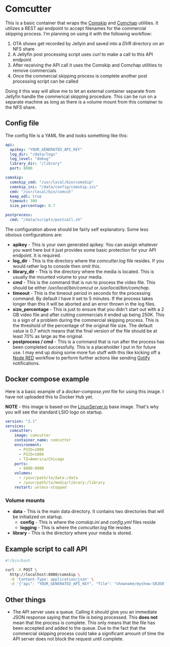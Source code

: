 # Comcutter
This is a basic container that wraps the [Comskip](https://github.com/erikkaashoek/Comskip) and [Comchap](https://github.com/BrettSheleski/comchap) utilities.  It utilizes a REST api endpoint to accept filenames for the commercial skipping process.  I'm planning on using it with the following workflow:

1. OTA shows get recorded by Jellyin and saved into a *DVR* directory on an NFS share
2. A Jellyfin post processing script uses *curl* to make a call to this API endpoint
3. After receiving the API call it uses the Comskip and Comchap utilities to remove commercials
4. Once the commercial skipping process is complete another post processing script can be called

Doing it this way will allow me to let an external container separate from Jellyfin handle the commerical skipping procedure.  This can be run on a separate machine as long as there is a volume mount from this container to the NFS share.

## Config file
The config file is a YAML file and looks something like this:

```yaml
api:
  apikey: "YOUR_GENERATED_API_KEY"
  log_dir: "/data/logs"
  log_level: "debug"
  library_dir: "/library"
  port: 8080

comskip:
  comskip_cmd: "/usr/local/bin/comskip"
  comskip_ini: "/data/config/comskip.ini"
  cmd: "/usr/local/bin/comcut"
  keep_edl: true
  timeout: 300
  size_percentage: 0.7

postprocess:
  cmd: "/data/scripts/postcall.sh"
```

The configuration above should be fairly self explanatory.  Some less obvious configurations are:
* **apikey** - This is your own generated apikey.  You can assign whatever you want here but it just provides some basic protection for your API endpoint.  It is required.
* **log_dir** - This is the directory where the *comcutter.log* file resides.  If you would rather log to console then omit this.
* **library_dir** - This is the directory where the media is located.  This is usually the mounted volume to your media.
* **cmd** - This is the command that is run to process the video file.  This should be either */usr/local/bin/comcut* or */usr/local/bin/comchap*.
* **timeout** - This is the timeout period in seconds for the processing command.  By default I have it set to 5 minutes.  If the process takes longer than this it will be aborted and an error thrown in the log files.
* **size_percentage** - This is just to ensure that you didn't start out with a 2 GB video file and after cutting commercials it ended up being 250K.  This is a sign of a problem during the commercial skipping process.  This is the threshold of the percentage of the original file size.  The default value is 0.7 which means that the final version of the file should be at least 70% as large as the original.
* **postprocess / cmd** - This is a command that is run after the process has been completed successfully.  This is a placeholder I put in for future use.  I may end up doing some more fun stuff with this like kicking off a [Node RED](https://nodered.org/) workflow to perform further actions like sending [Gotify](https://gotify.net/) notifications.

## Docker compose example
Here is a basic example of a *docker-compose.yml* file for using this image.  I have not uploaded this to Docker Hub yet.

**NOTE** - this image is based on the [LinuxServer.io](https://www.linuxserver.io/) base image.  That's why you will see the standard LSIO logo on startup.

```yaml
version: "2.1"
services:
  comcutter:
    image: comcutter
    container_name: comcutter
    environment:
      - PUID=1000
      - PGID=1000
      - TZ=America/Chicago
    ports:
      - 8080:8080
    volumes:
      - /your/path/to/data:/data
      - /your/path/to/media/library:/library
    restart: unless-stopped
```

### Volume mounts
* **data** - This is the main data directory.  It contains two directories that will be initialized on startup.
	* **config** - This is where the *comskip.ini* and *config.yml* files reside
	* **logging** - This is where the *comcutter.log* file resides
* **library** - This is the directory where your media is stored.

## Example script to call API

```bash
#!/bin/bash

curl -X POST \
  http://localhost:8080/comskip \
  -H 'Content-Type: application/json' \
  -d '{"api": "YOUR_GENERATED_API_KEY", "file": "showname/myshow-S02E01.ts"}'
```

## Other things

* The API server uses a queue.  Calling it should give you an immediate JSON response saying that the file is being processed.  This **does not** mean that the process is complete.  This only means that the file has been accepted and added to the queue.  Due to the fact that the commercial skipping process could take a significant amount of time the API server does not block the request until complete.

